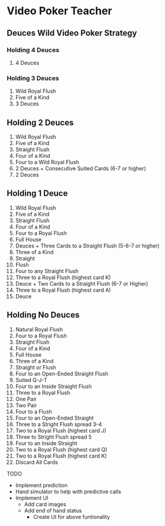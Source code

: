 # Video Poker Teacher

## Deuces Wild Video Poker Strategy

### Holding 4 Deuces

1. 4 Deuces

### Holding 3 Deuces

1. Wild Royal Flush
2. Five of a Kind
5. 3 Deuces

## Holding 2 Deuces
1. Wild Royal Flush
2. Five of a Kind
3. Straight Flush
4. Four of a Kind
5. Four to a Wild Royal Flush
6. 2 Deuces + Consecutive Suited Cards (6-7 or higher)
7. 2 Deuces

## Holding 1 Deuce
1. Wild Royal Flush
2. Five of a Kind
3. Straight Flush
4. Four of a Kind
5. Four to a Royal Flush
6. Full House
7. Deuces + Three Cards to a Straight Flush (5-6-7 or higher)
8. Three of a Kind
9. Straight
10. Flush
11. Four to any Straight Flush
12. Three to a Royal Flush (highest card K)
13. Deuce + Two Cards to a Straight Flush (6-7 or Higher)
14. Three to a Royal Flush (highest card A)
15. Deuce

## Holding No Deuces
1. Natural Royal Flush
2. Four to a Royal Flush
3. Straight Flush
4. Four of a Kind
5. Full House
6. Three of a Kind
7. Straight or Flush
8. Four to an Open-Ended Straight Flush
9. Suited Q-J-T
10. Four to an Inside Straight Flush
11. Three to a Royal Flush
12. One Pair
13. Two Pair
14. Four to a Flush
15. Four to an Open-Ended Straight
16. Three to a Stright Flush spread 3-4
17. Two to a Royal Flush (highest card J)
18. Three to Stright Flush spread 5
19. Four to an Inside Straight
20. Two to a Royal Flush (highest card Q)
21. Two to a Royal Flush (highest card K)
22. Discard All Cards

TODO
- Implement prediction
- Hand simulator to help with predictive calls
- Implement UI 
    - Add card images 
    - Add end of hand status
        - Create UI for above funtionality 
